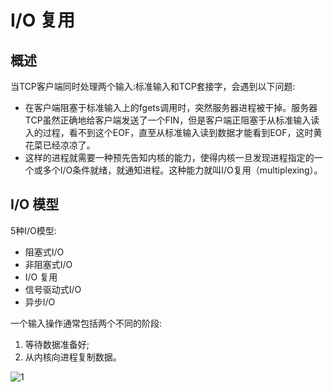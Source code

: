 # I/O 复用

## 概述

当TCP客户端同时处理两个输入:标准输入和TCP套接字，会遇到以下问题: 
* 在客户端阻塞于标准输入上的fgets调用时，突然服务器进程被干掉。服务器TCP虽然正确地给客户端发送了一个FIN，但是客户端正阻塞于从标准输入读入的过程，看不到这个EOF，直至从标准输入读到数据才能看到EOF，这时黄花菜已经凉凉了。
* 这样的进程就需要一种预先告知内核的能力，使得内核一旦发现进程指定的一个或多个I/O条件就绪，就通知进程。这种能力就叫I/O复用（multiplexing）。

## I/O 模型

5种I/O模型:
* 阻塞式I/O
* 非阻塞式I/O
* I/O 复用
* 信号驱动式I/O
* 异步I/O

一个输入操作通常包括两个不同的阶段:
1. 等待数据准备好;
2. 从内核向进程复制数据。


![1](../images/五种IO模型.png)
